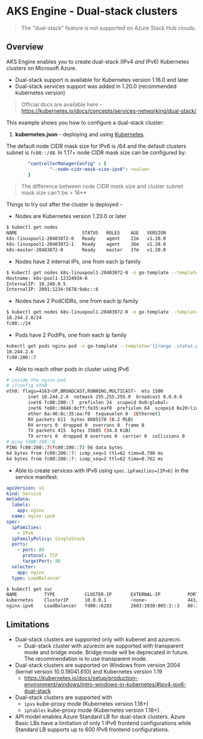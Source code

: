 # AKS Engine - Dual-stack clusters

> The "dual-stack" feature is not supported on Azure Stack Hub clouds.

## Overview

AKS Engine enables you to create dual-stack (IPv4 *and* IPv6) Kubernetes clusters on Microsoft Azure.

- Dual-stack support is available for Kubernetes version 1.16.0 and later
- Dual-stack services support was added in 1.20.0 (recommended kubernetes version)

> Official docs are available here - https://kubernetes.io/docs/concepts/services-networking/dual-stack/

This example shows you how to configure a dual-stack cluster:

1. **kubernetes.json** - deploying and using [Kubernetes](kubernetes.json).

The default node CIDR mask size for IPv6 is /64 and the default clusters subnet is `fc00::/48`. In 1.17+ node CIDR mask size can be configured by:

```yaml
        "controllerManagerConfig" : {
                "--node-cidr-mask-size-ipv6": <value>
        }
```

> The difference between node CIDR mask size and cluster subnet mask size can't be > 16**

Things to try out after the cluster is deployed -

- Nodes are Kubernetes version 1.20.0 or later

```bash
$ kubectl get nodes
NAME                        STATUS   ROLES    AGE   VERSION
k8s-linuxpool1-20403072-0   Ready    agent    22m   v1.20.0
k8s-linuxpool1-20403072-1   Ready    agent    36m   v1.20.0
k8s-master-20403072-0       Ready    master   37m   v1.20.0
```

- Nodes have 2 internal IPs, one from each ip family

```bash
$ kubectl get nodes k8s-linuxpool1-20403072-0 -o go-template --template='{{range .status.addresses}}{{printf "%s: %s \n" .type .address}}{{end}}'
Hostname: k8s-pool1-12324934-0
InternalIP: 10.240.0.5
InternalIP: 2001:1234:5678:9abc::6
```

- Nodes have 2 PodCIDRs, one from each ip family

```bash
$ kubectl get nodes k8s-linuxpool1-20403072-0 -o go-template --template='{{range .spec.podCIDRs}}{{printf "%s\n" .}}{{end}}'
10.244.2.0/24
fc00::/24
```

- Pods have 2 PodIPs, one from each ip family

```bash
kubectl get pods nginx-pod -o go-template --template='{{range .status.podIPs}}{{printf "%s \n" .ip}}{{end}}'
10.244.2.6
fc00:200::7
```

- Able to reach other pods in cluster using IPv6

```bash
# inside the nginx-pod
# ifconfig eth0
eth0: flags=4163<UP,BROADCAST,RUNNING,MULTICAST>  mtu 1500
        inet 10.244.2.6  netmask 255.255.255.0  broadcast 0.0.0.0
        inet6 fc00:200::7  prefixlen 24  scopeid 0x0<global>
        inet6 fe80::8846:8cff:fe35:eaf0  prefixlen 64  scopeid 0x20<link>
        ether 8a:46:8c:35:ea:f0  txqueuelen 0  (Ethernet)
        RX packets 611  bytes 8685170 (8.2 MiB)
        RX errors 0  dropped 0  overruns 0  frame 0
        TX packets 415  bytes 35685 (34.8 KiB)
        TX errors 0  dropped 0 overruns 0  carrier 0  collisions 0
# ping fd00:100::8
PING fc00:200::7(fc00:200::7) 56 data bytes
64 bytes from fc00:200::7: icmp_seq=1 ttl=62 time=0.798 ms
64 bytes from fc00:200::7: icmp_seq=2 ttl=62 time=0.762 ms
```

- Able to create services with IPv6 using `spec.ipFamilies=[IPv6]` in the service manifest:

```yaml
apiVersion: v1
kind: Service
metadata:
  labels:
    app: nginx
  name: nginx-ipv6
spec:
  ipFamilies:
    - IPv6
  ipFamilyPolicy: SingleStack
  ports:
    - port: 80
      protocol: TCP
      targetPort: 80
  selector:
    app: nginx
  type: LoadBalancer
```

```bash
$ kubectl get svc
NAME          TYPE           CLUSTER-IP       EXTERNAL-IP          PORT(S)        AGE
kubernetes    ClusterIP      10.0.0.1         <none>               443/TCP        58m
nginx-ipv6    LoadBalancer   fd00::6283       2603:1030:805:3::3   80:31140/TCP   32s
```

## Limitations

- Dual-stack clusters are supported only with kubenet and azurecni.
  - Dual-stack cluster with azurecni are supported with transparent mode and bridge mode. Bridge mode will be deprecated in future. The recommendation is to use transparent mode.
- Dual-stack clusters are supported on Windows from version 2004 (kernel version 10.0.19041.610) and Kubernetes version 1.19
  - https://kubernetes.io/docs/setup/production-environment/windows/intro-windows-in-kubernetes/#ipv4-ipv6-dual-stack
- Dual-stack clusters are supported with
  - `ipvs` kube-proxy mode (Kubernetes version 1.16+)
  - `iptables` kube-proxy mode (Kubernetes version 1.18+).
- API model enables Azure Standard LB for dual-stack clusters. Azure Basic LBs have a limitation of only 1 IPv6 frontend configurations while Standard LB supports up to 600 IPv6 frontend configurations.
